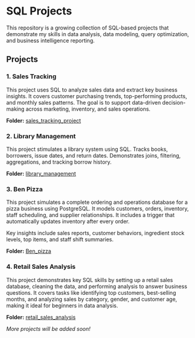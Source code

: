 ﻿# SQL Projects

This repository is a growing collection of SQL-based projects that demonstrate my skills in data analysis, data modeling, query optimization, and business intelligence reporting.

## Projects

### 1. **Sales Tracking**

This project uses SQL to analyze sales data and extract key business insights. It covers customer purchasing trends, top-performing products, and monthly sales patterns. The goal is to support data-driven decision-making across marketing, inventory, and sales operations.

**Folder:** [sales_tracking_project](./sales_tracking_project)

### 2. **Library Management**
This project stimulates a library system using SQL. Tracks books, borrowers, issue dates, and return dates. Demonstrates joins, filtering, aggregations, and tracking borrow history.

**Folder:** [library_management](./library_management)

### 3. **Ben Pizza**
This project simulates a complete ordering and operations database for a pizza business using PostgreSQL. It models customers, orders, inventory, staff scheduling, and supplier relationships. It includes a trigger that automatically updates inventory after every order.

Key insights include sales reports, customer behaviors, ingredient stock levels, top items, and staff shift summaries.

**Folder:** [Ben_pizza](./Ben_pizza)

### 4. **Retail Sales Analysis**
This project demonstrates key SQL skills by setting up a retail sales database, cleaning the data, and performing analysis to answer business questions. It covers tasks like identifying top customers, best-selling months, and analyzing sales by category, gender, and customer age, making it ideal for beginners in data analysis.

**Folder:** [retail_sales_analysis](./retail_sales_analysis/)

_More projects will be added soon!_



